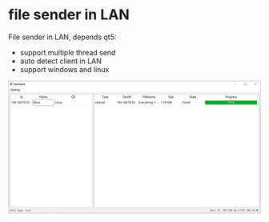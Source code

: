 # file sender in LAN

File sender in LAN, depends qt5: 
 - support multiple thread send
 - auto detect client in LAN
 - support windows and linux

<img src="pic/cap.PNG"/>